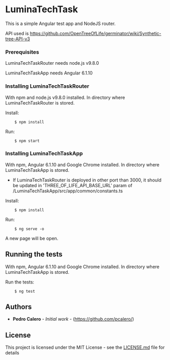 # LuminaTechTask

This is a simple Angular test app and NodeJS router.

API used is https://github.com/OpenTreeOfLife/germinator/wiki/Synthetic-tree-API-v3

### Prerequisites

LuminaTechTaskRouter needs node.js v9.8.0

LuminaTechTaskApp needs Angular 6.1.10

### Installing LuminaTechTaskRouter

With npm and node.js v9.8.0 installed. In directory where LuminaTechTaskRouter is stored.

Install:
```
    $ npm install
```

Run: 
```
    $ npm start
```

### Installing LuminaTechTaskApp

With npm, Angular 6.1.10 and Google Chrome installed. In directory where LuminaTechTaskApp is stored.

* If LuminaTechTaskRouter is deployed in other port than 3000, it should be updated in 'THREE_OF_LIFE_API_BASE_URL' param of /LuminaTechTaskApp/src/app/common/constants.ts

Install:
```
    $ npm install
```

Run:
```
    $ ng serve -o
```

A new page will be open.

## Running the tests

With npm, Angular 6.1.10 and Google Chrome installed. In directory where LuminaTechTaskApp is stored.

Run the tests: 
```
    $ ng test
```

## Authors

* **Pedro Calero** - *Initial work* - (https://github.com/pcalero/)

## License

This project is licensed under the MIT License - see the [LICENSE.md](LICENSE.md) file for details
